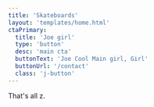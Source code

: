 ```yaml
---
title: 'Skateboards'
layout: 'templates/home.html'
ctaPrimary:
  title: 'Joe girl'
  type: 'button'
  desc: 'main cta'
  buttonText: 'Joe Cool Main girl, Girl'
  buttonUrl: '/contact'
  class: 'j-button'
---
```


That's all z.
